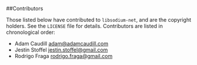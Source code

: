 ##Contributors

Those listed below have contributed to `libsodium-net`, and are the copyright holders. See the `LICENSE` file for details. Contributors are listed in chronological order:

 * Adam Caudill <adam@adamcaudill.com>
 * Jestin Stoffel <jestin.stoffel@gmail.com>
 * Rodrigo Fraga <rodrigo.fraga@gmail.com>
